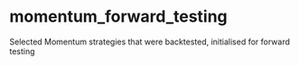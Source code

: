 # momentum_forward_testing
Selected Momentum strategies that were backtested, initialised for forward testing

